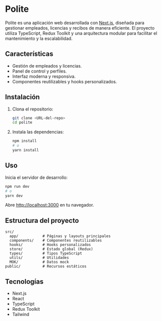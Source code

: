 # Polite

Polite es una aplicación web desarrollada con [Next.js](https://nextjs.org), diseñada para gestionar empleados, licencias y recibos de manera eficiente. El proyecto utiliza TypeScript, Redux Toolkit y una arquitectura modular para facilitar el mantenimiento y la escalabilidad.

## Características

- Gestión de empleados y licencias.
- Panel de control y perfiles.
- Interfaz moderna y responsiva.
- Componentes reutilizables y hooks personalizados.

## Instalación

1. Clona el repositorio:
   ```bash
   git clone <URL-del-repo>
   cd polite
   ```
2. Instala las dependencias:
   ```bash
   npm install
   # o
   yarn install
   ```

## Uso

Inicia el servidor de desarrollo:
```bash
npm run dev
# o
yarn dev
```
Abre [http://localhost:3000](http://localhost:3000) en tu navegador.

## Estructura del proyecto

```
src/
  app/           # Páginas y layouts principales
  components/    # Componentes reutilizables
  hooks/         # Hooks personalizados
  store/         # Estado global (Redux)
  types/         # Tipos TypeScript
  utils/         # Utilidades
  MOK/           # Datos mock
public/          # Recursos estáticos
```

## Tecnologías

- Next.js
- React
- TypeScript
- Redux Toolkit
- Tailwind
